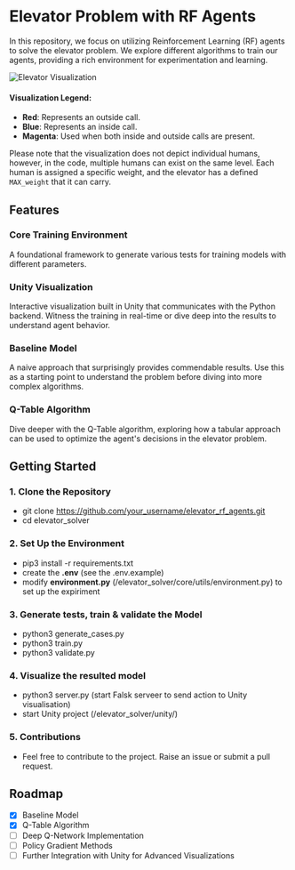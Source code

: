 # Elevator Problem with RF Agents
In this repository, we focus on utilizing Reinforcement Learning (RF) agents to solve the elevator problem. We explore different algorithms to train our agents, providing a rich environment for experimentation and learning.

![Elevator Visualization](/unity/Recordings/readme.gif)

#### Visualization Legend:
- **Red**: Represents an outside call.
- **Blue**: Represents an inside call.
- **Magenta**: Used when both inside and outside calls are present.

Please note that the visualization does not depict individual humans, however, in the code, multiple humans can exist on the same level. Each human is assigned a specific weight, and the elevator has a defined `MAX_weight` that it can carry.

## Features
### Core Training Environment
A foundational framework to generate various tests for training models with different parameters.

### Unity Visualization
Interactive visualization built in Unity that communicates with the Python backend. Witness the training in real-time or dive deep into the results to understand agent behavior.

### Baseline Model
A naive approach that surprisingly provides commendable results. Use this as a starting point to understand the problem before diving into more complex algorithms.

### Q-Table Algorithm
Dive deeper with the Q-Table algorithm, exploring how a tabular approach can be used to optimize the agent's decisions in the elevator problem.

## Getting Started
### 1. **Clone the Repository**
- git clone https://github.com/your_username/elevator_rf_agents.git
- cd elevator_solver

### 2. Set Up the Environment
- pip3 install -r requirements.txt
- create the **.env** (see the .env.example)
- modify **environment.py** (/elevator_solver/core/utils/environment.py) to set up the expiriment

### 3. Generate tests, train & validate the Model
- python3 generate_cases.py
- python3 train.py
- python3 validate.py

### 4. Visualize the resulted model
- python3 server.py (start Falsk serveer to send action to Unity visualisation)
- start Unity project (/elevator_solver/unity/)

### 5. Contributions
- Feel free to contribute to the project. Raise an issue or submit a pull request.

## Roadmap
- [X] Baseline Model
- [X] Q-Table Algorithm
- [ ] Deep Q-Network Implementation
- [ ] Policy Gradient Methods
- [ ] Further Integration with Unity for Advanced Visualizations
